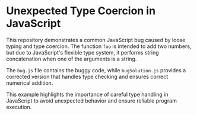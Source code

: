 # Unexpected Type Coercion in JavaScript

This repository demonstrates a common JavaScript bug caused by loose typing and type coercion.  The function `foo` is intended to add two numbers, but due to JavaScript's flexible type system, it performs string concatenation when one of the arguments is a string.

The `bug.js` file contains the buggy code, while `bugSolution.js` provides a corrected version that handles type checking and ensures correct numerical addition.

This example highlights the importance of careful type handling in JavaScript to avoid unexpected behavior and ensure reliable program execution.